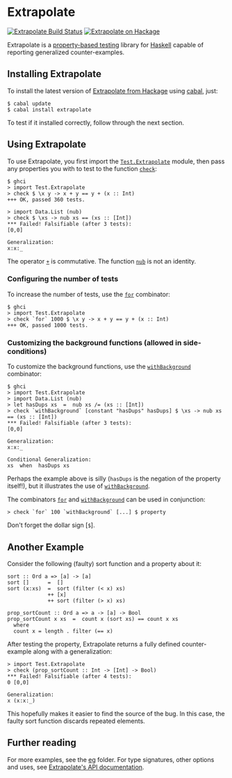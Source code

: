 Extrapolate
===========

[![Extrapolate Build Status][build-status]][build-log]
[![Extrapolate on Hackage][hackage-version]][extrapolate-on-hackage]

Extrapolate is a [property-based testing] library for [Haskell]
capable of reporting generalized counter-examples.


Installing Extrapolate
----------------------

To install the latest version of [Extrapolate from Hackage] using [cabal], just:

	$ cabal update
	$ cabal install extrapolate

To test if it installed correctly, follow through the next section.


Using Extrapolate
-----------------

To use Extrapolate, you first import the [`Test.Extrapolate`] module,
then pass any properties you with to test to the function [`check`]:

	$ ghci
	> import Test.Extrapolate
	> check $ \x y -> x + y == y + (x :: Int)
	+++ OK, passed 360 tests.

	> import Data.List (nub)
	> check $ \xs -> nub xs == (xs :: [Int])
	*** Failed! Falsifiable (after 3 tests):
	[0,0]

	Generalization:
	x:x:_

The operator [`+`] is commutative.  The function [`nub`] is not an identity.


### Configuring the number of tests

To increase the number of tests, use the [`for`] combinator:

	$ ghci
	> import Test.Extrapolate
	> check `for` 1000 $ \x y -> x + y == y + (x :: Int)
	+++ OK, passed 1000 tests.


### Customizing the background functions (allowed in side-conditions)

To customize the background functions, use the [`withBackground`] combinator:

	$ ghci
	> import Test.Extrapolate
	> import Data.List (nub)
	> let hasDups xs  =  nub xs /= (xs :: [Int])
	> check `withBackground` [constant "hasDups" hasDups] $ \xs -> nub xs == (xs :: [Int])
	*** Failed! Falsifiable (after 3 tests):
	[0,0]

	Generalization:
	x:x:_

	Conditional Generalization:
	xs  when  hasDups xs

Perhaps the example above is silly (`hasDups` is the negation of the property
itself!), but it illustrates the use of [`withBackground`].


The combinators [`for`] and [`withBackground`] can be used in conjunction:

	> check `for` 100 `withBackground` [...] $ property

Don't forget the dollar sign [`$`].


Another Example
---------------

Consider the following (faulty) sort function and a property about it:

    sort :: Ord a => [a] -> [a]
    sort []      =  []
    sort (x:xs)  =  sort (filter (< x) xs)
                 ++ [x]
                 ++ sort (filter (> x) xs)

    prop_sortCount :: Ord a => a -> [a] -> Bool
    prop_sortCount x xs  =  count x (sort xs) == count x xs
      where
      count x = length . filter (== x)

After testing the property, Extrapolate returns a fully defined counter-example
along with a generalization:

    > import Test.Extrapolate
    > check (prop_sortCount :: Int -> [Int] -> Bool)
    *** Failed! Falsifiable (after 4 tests):
    0 [0,0]

    Generalization:
    x (x:x:_)

This hopefully makes it easier to find the source of the bug.  In this case,
the faulty sort function discards repeated elements.


Further reading
---------------

For more examples, see the [eg](eg) folder.
For type signatures, other options and uses,
see [Extrapolate's API documentation].

[extrapolate-on-hackage]:          https://hackage.haskell.org/package/extrapolate
[Extrapolate from Hackage]:        https://hackage.haskell.org/package/extrapolate
[Extrapolate's API documentation]: https://hackage.haskell.org/package/extrapolate/docs/Test-Extrapolate.html
[`Test.Extrapolate`]:              https://hackage.haskell.org/package/extrapolate/docs/Test-Extrapolate.html
[`check`]:                         https://hackage.haskell.org/package/extrapolate/docs/Test-Extrapolate.html#v:check
[`for`]:                           https://hackage.haskell.org/package/extrapolate/docs/Test-Extrapolate.html#v:for
[`withBackground`]:                https://hackage.haskell.org/package/extrapolate/docs/Test-Extrapolate.html#v:withBackground
[`+`]:                             https://hackage.haskell.org/package/base/docs/Prelude.html#v:-43-
[`nub`]:                           https://hackage.haskell.org/package/base/docs/Data-List.html#v:nub
[Haskell]:                         https://www.haskell.org/
[cabal]:                           https://www.haskell.org/cabal/
[property-based testing]:          https://github.com/rudymatela/leancheck/blob/master/doc/tutorial.md

[build-status]:    https://travis-ci.org/rudymatela/extrapolate.svg?branch=master
[build-log]:       https://travis-ci.org/rudymatela/extrapolate
[hackage-version]: https://img.shields.io/hackage/v/extrapolate.svg

